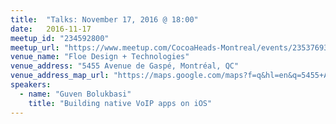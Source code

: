 ```yaml
---
title:  "Talks: November 17, 2016 @ 18:00"
date:   2016-11-17
meetup_id: "234592800"
meetup_url: "https://www.meetup.com/CocoaHeads-Montreal/events/235376937/"
venue_name: "Floe Design + Technologies"
venue_address: "5455 Avenue de Gaspé, Montréal, QC"
venue_address_map_url: "https://maps.google.com/maps?f=q&hl=en&q=5455+Avenue+de+Gasp%C3%A9%2C+suite+570%2C+Montr%C3%A9al%2C+QC%2C+ca"
speakers:
  - name: "Guven Bolukbasi"
    title: "Building native VoIP apps on iOS"
---
```

